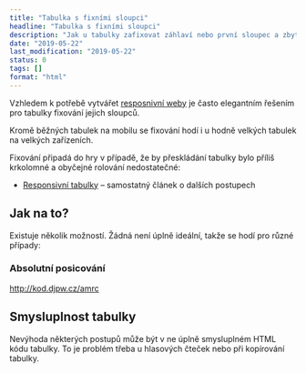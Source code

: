 ```yaml
---
title: "Tabulka s fixními sloupci"
headline: "Tabulka s fixními sloupci"
description: "Jak u tabulky zafixovat záhlaví nebo první sloupec a zbytek nechat scrollovat."
date: "2019-05-22"
last_modification: "2019-05-22"
status: 0
tags: []
format: "html"
---
```


<p>Vzhledem k potřebě vytvářet <a href="/responsive">resposnivní weby</a> je často elegantním řešením pro tabulky fixování jejich sloupců.</p>

<p>Kromě běžných tabulek na mobilu se fixování hodí i u hodně velkých tabulek na velkých zařízeních.</p>


<p>Fixování připadá do hry v případě, že by přeskládání tabulky bylo příliš krkolomné a obyčejné rolování nedostatečné:</p>

<div class="internal-content">
  <ul>
    <li><a href="/responsivni-tabulky">Responsivní tabulky</a> – samostatný článek o dalších postupech</li>
  </ul>
</div>


<h2 id="jak">Jak na to?</h2>

<p>Existuje několik možností. Žádná není úplně ideální, takže se hodí pro různé případy:</p>

<h3 id="absolute">Absolutní posicování</h3>

http://kod.djpw.cz/amrc






<h2 id="semantika">Smysluplnost tabulky</h2>

<p>Nevýhoda některých postupů může být v ne úplně smysluplném HTML kódu tabulky. To je problém třeba u hlasových čteček nebo při kopírování tabulky.</p>
